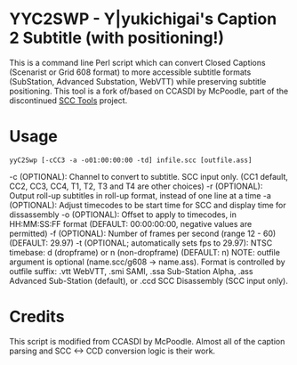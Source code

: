 # YYC2SWP - Y|yukichigai's Caption 2 Subtitle (with positioning!)

This is a command line Perl script which can convert Closed Captions (Scenarist or Grid 608 format) to more accessible subtitle formats (SubStation, Advanced Substation, WebVTT) while preserving subtitle positioning. This tool is a fork of/based on CCASDI by McPoodle, part of the discontinued [SCC Tools](http://www.theneitherworld.com/mcpoodle/SCC_TOOLS/DOCS/SCC_TOOLS.HTML) project.

# Usage
```
yyC2Swp [-cCC3 -a -o01:00:00:00 -td] infile.scc [outfile.ass]
```
-c (OPTIONAL): Channel to convert to subtitle. SCC input only. (CC1 default, CC2, CC3, CC4, T1, T2, T3 and T4 are other choices)
-r (OPTIONAL): Output roll-up subtitles in roll-up format, instead of one line at a time
-a (OPTIONAL): Adjust timecodes to be start time for SCC and display time for dissassembly
-o (OPTIONAL): Offset to apply to timecodes, in HH:MM:SS:FF format (DEFAULT: 00:00:00:00, negative values are permitted)
-f (OPTIONAL): Number of frames per second (range 12 - 60) (DEFAULT: 29.97)
-t (OPTIONAL; automatically sets fps to 29.97): NTSC timebase: d (dropframe) or n (non-dropframe) (DEFAULT: n)
NOTE: outfile argument is optional (name.scc/g608 -> name.ass). Format is controlled by outfile suffix: .vtt WebVTT, .smi SAMI, .ssa Sub-Station Alpha, .ass Advanced Sub-Station (default), or .ccd SCC Disassembly (SCC input only).

# Credits
This script is modified from CCASDI by McPoodle. Almost all of the caption parsing and SCC <-> CCD conversion logic is their work.

